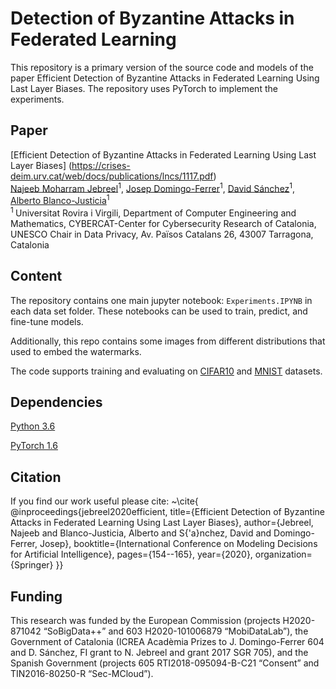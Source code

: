 # Detection of Byzantine Attacks in Federated Learning 

This repository is a primary version of the source code and models of the paper Efficient Detection of Byzantine Attacks in Federated Learning Using Last Layer Biases. The repository uses PyTorch to implement the experiments.

## Paper 

[Efficient Detection of Byzantine Attacks in Federated Learning Using Last Layer Biases] (https://crises-deim.urv.cat/web/docs/publications/lncs/1117.pdf)
</br>
[Najeeb Moharram Jebreel](https://crises-deim.urv.cat/)<sup>1</sup>, [Josep Domingo-Ferrer](https://crises-deim.urv.cat/)<sup>1</sup>, [David Sánchez](https://crises-deim.urv.cat/)<sup>1</sup>, [Alberto Blanco-Justicia](https://crises-deim.urv.cat/)<sup>1</sup>
</br>
<sup>1 </sup> Universitat Rovira i Virgili, Department of Computer Engineering and Mathematics, CYBERCAT-Center for
Cybersecurity Research of Catalonia, UNESCO Chair in Data Privacy, Av. Països Catalans 26, 43007 Tarragona,
Catalonia
</br>

## Content
The repository contains one main jupyter notebook: `Experiments.IPYNB` in each data set folder. These notebooks can be used to train, predict, and fine-tune models. 

Additionally, this repo contains some images from different distributions that used to embed the watermarks.

The code supports training and evaluating on [CIFAR10](https://www.cs.toronto.edu/~kriz/cifar.html) and [MNIST](http://yann.lecun.com/exdb/mnist/) datasets.


## Dependencies

[Python 3.6](https://www.anaconda.com/download)

[PyTorch 1.6](https://pytorch.org/)

## Citation 
If you find our work useful please cite: ~\cite{
@inproceedings{jebreel2020efficient,
  title={Efficient Detection of Byzantine Attacks in Federated Learning Using Last Layer Biases},
  author={Jebreel, Najeeb and Blanco-Justicia, Alberto and S{\'a}nchez, David and Domingo-Ferrer, Josep},
  booktitle={International Conference on Modeling Decisions for Artificial Intelligence},
  pages={154--165},
  year={2020},
  organization={Springer}
}}

## Funding
This research was funded by the European Commission (projects H2020-871042 “SoBigData++” and
603 H2020-101006879 “MobiDataLab”), the Government of Catalonia (ICREA Acadèmia Prizes to J. Domingo-Ferrer
604 and D. Sánchez, FI grant to N. Jebreel and grant 2017 SGR 705), and the Spanish Government (projects
605 RTI2018-095094-B-C21 “Consent” and TIN2016-80250-R “Sec-MCloud”).




